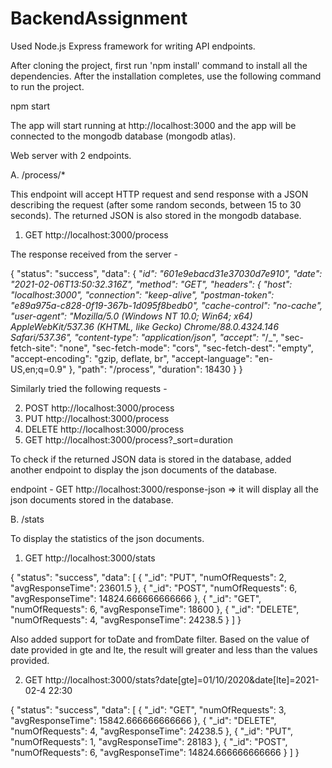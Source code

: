 # BackendAssignment

Used Node.js Express framework for writing API endpoints.

After cloning the project, first run 'npm install' command to install all the dependencies. After the installation completes, use the following command to run the project.

npm start

The app will start running at http://localhost:3000
and the app will be connected to the mongodb database (mongodb atlas).

Web server with 2 endpoints.

A. /process/*

This endpoint will accept HTTP request and send response with a JSON describing the request (after some random seconds, between 15 to 30 seconds). The returned JSON is also stored in the mongodb database.

  1. GET http://localhost:3000/process

The response received from the server -

{
  "status": "success",
  "data": {
            "_id": "601e9ebacd31e37030d7e910",
            "date": "2021-02-06T13:50:32.316Z",
            "method": "GET",
            "headers": {
                         "host": "localhost:3000",
                         "connection": "keep-alive",
                         "postman-token": "e89a975a-c828-0f19-367b-1d095f8bedb0",
                         "cache-control": "no-cache",
                         "user-agent": "Mozilla/5.0 (Windows NT 10.0; Win64; x64) AppleWebKit/537.36 (KHTML, like Gecko) Chrome/88.0.4324.146 Safari/537.36",
                         "content-type": "application/json",
                         "accept": "_/\_",
                         "sec-fetch-site": "none",
                         "sec-fetch-mode": "cors",
                         "sec-fetch-dest": "empty",
                         "accept-encoding": "gzip, deflate, br",
                         "accept-language": "en-US,en;q=0.9"
                       },
            "path": "/process",
            "duration": 18430
        }
}

  Similarly tried the following requests -

  2. POST http://localhost:3000/process
  3. PUT http://localhost:3000/process
  4. DELETE http://localhost:3000/process
  5. GET http://localhost:3000/process?\_sort=duration

   To check if the returned JSON data is stored in the database, added another endpoint to display the json documents of the database.

   endpoint - GET http://localhost:3000/response-json => it will display all the json documents stored in the database.

B. /stats

To display the statistics of the json documents.

  1. GET http://localhost:3000/stats

  {
    "status": "success",
    "data": [
              {
                  "_id": "PUT",
                  "numOfRequests": 2,
                  "avgResponseTime": 23601.5
              },
              {
                  "_id": "POST",
                  "numOfRequests": 6,
                  "avgResponseTime": 14824.666666666666
              },
              {
                  "_id": "GET",
                  "numOfRequests": 6,
                  "avgResponseTime": 18600
              },
              {
                  "_id": "DELETE",
                  "numOfRequests": 4,
                  "avgResponseTime": 24238.5
              }
            ]
  }

Also added support for toDate and fromDate filter. Based on the value of date provided in gte and lte, the result will greater and less than the values provided.

2. GET http://localhost:3000/stats?date[gte]=01/10/2020&date[lte]=2021-02-4 22:30

  {
      "status": "success",
      "data": [
                  {
                      "_id": "GET",
                      "numOfRequests": 3,
                      "avgResponseTime": 15842.666666666666
                  },
                  {
                      "_id": "DELETE",
                      "numOfRequests": 4,
                      "avgResponseTime": 24238.5
                  },
                  {
                      "_id": "PUT",
                      "numOfRequests": 1,
                      "avgResponseTime": 28183
                  },
                  {
                      "_id": "POST",
                      "numOfRequests": 6,
                      "avgResponseTime": 14824.666666666666
                  }
              ]
  }
